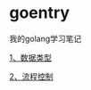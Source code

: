 # goentry
我的golang学习笔记

[1、数据类型](https://github.com/dlgchg/goentry/blob/master/%E6%95%B0%E6%8D%AE%E7%B1%BB%E5%9E%8B.md)

[2、流程控制](https://github.com/dlgchg/goentry/blob/master/%E6%B5%81%E7%A8%8B%E6%8E%A7%E5%88%B6.md)
